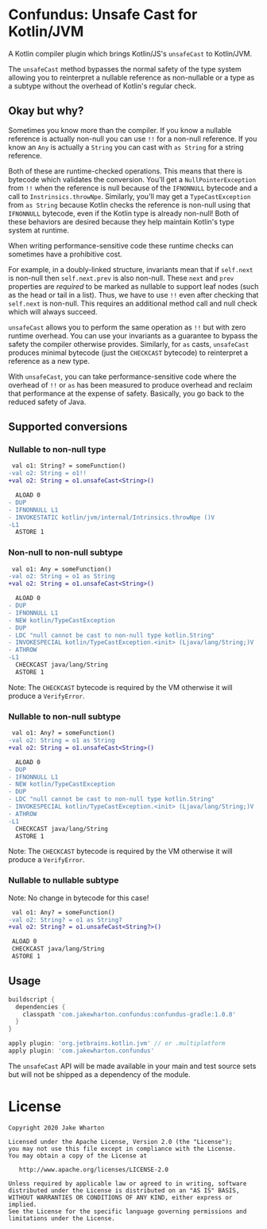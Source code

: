 Confundus: Unsafe Cast for Kotlin/JVM
=====================================

A Kotlin compiler plugin which brings Kotlin/JS's `unsafeCast` to Kotlin/JVM.

The `unsafeCast` method bypasses the normal safety of the type system allowing you to reinterpret
a nullable reference as non-nullable or a type as a subtype without the overhead of Kotlin's
regular check.


Okay but why?
-------------

Sometimes you know more than the compiler. If you know a nullable reference is actually non-null
you can use `!!` for a non-null reference. If you know an `Any` is actually a `String` you can cast
with `as String` for a string reference.

Both of these are runtime-checked operations. This means that there is bytecode which validates the
conversion. You'll get a `NullPointerException` from `!!` when the reference is null because of the
`IFNONNULL` bytecode and a call to `Instrinsics.throwNpe`. Similarly, you'll may get a
`TypeCastException` from `as String` because Kotlin checks the reference is non-null using that
`IFNONNULL` bytecode, even if the Kotlin type is already non-null! Both of these behaviors are
desired because they help maintain Kotlin's type system at runtime.
 
When writing performance-sensitive code these runtime checks can sometimes have a prohibitive cost.

For example, in a doubly-linked structure, invariants mean that if `self.next` is non-null then
`self.next.prev` is also non-null. These `next` and `prev` properties are _required_ to be marked as
nullable to support leaf nodes (such as the head or tail in a list). Thus, we have to use `!!` even
after checking that `self.next` is non-null. This requires an additional method call and null check
which will always succeed.

`unsafeCast` allows you to perform the same operation as `!!` but with zero runtime overhead. You
can use your invariants as a guarantee to bypass the safety the compiler otherwise provides.
Similarly, for `as` casts, `unsafeCast` produces minimal bytecode (just the `CHECKCAST` bytecode)
to reinterpret a reference as a new type.

With `unsafeCast`, you can take performance-sensitive code where the overhead of `!!` or `as` has
been measured to produce overhead and reclaim that performance at the expense of safety. Basically,
you go back to the reduced safety of Java.


Supported conversions
---------------------

### Nullable to non-null type

```diff
 val o1: String? = someFunction()
-val o2: String = o1!!
+val o2: String = o1.unsafeCast<String>()
```
```diff
  ALOAD 0
- DUP
- IFNONNULL L1
- INVOKESTATIC kotlin/jvm/internal/Intrinsics.throwNpe ()V
-L1
  ASTORE 1
```

### Non-null to non-null subtype

```diff
 val o1: Any = someFunction()
-val o2: String = o1 as String
+val o2: String = o1.unsafeCast<String>()
```
```diff
  ALOAD 0
- DUP
- IFNONNULL L1
- NEW kotlin/TypeCastException
- DUP
- LDC "null cannot be cast to non-null type kotlin.String"
- INVOKESPECIAL kotlin/TypeCastException.<init> (Ljava/lang/String;)V
- ATHROW
-L1
  CHECKCAST java/lang/String
  ASTORE 1
```

Note: The `CHECKCAST` bytecode is required by the VM otherwise it will produce a `VerifyError`.

### Nullable to non-null subtype

```diff
 val o1: Any? = someFunction()
-val o2: String = o1 as String
+val o2: String = o1.unsafeCast<String>()
```
```diff
  ALOAD 0
- DUP
- IFNONNULL L1
- NEW kotlin/TypeCastException
- DUP
- LDC "null cannot be cast to non-null type kotlin.String"
- INVOKESPECIAL kotlin/TypeCastException.<init> (Ljava/lang/String;)V
- ATHROW
-L1
  CHECKCAST java/lang/String
  ASTORE 1
```

Note: The `CHECKCAST` bytecode is required by the VM otherwise it will produce a `VerifyError`.

### Nullable to nullable subtype

Note: No change in bytecode for this case!

```diff
 val o1: Any? = someFunction()
-val o2: String? = o1 as String?
+val o2: String? = o1.unsafeCast<String?>()
```
```diff
 ALOAD 0
 CHECKCAST java/lang/String
 ASTORE 1
```


Usage
-----

```groovy
buildscript {
  dependencies {
    classpath 'com.jakewharton.confundus:confundus-gradle:1.0.0'
  }
}

apply plugin: 'org.jetbrains.kotlin.jvm' // or .multiplatform
apply plugin: 'com.jakewharton.confundus'
```

The `unsafeCast` API will be made available in your main and test source sets but will not be
shipped as a dependency of the module.


License
=======

    Copyright 2020 Jake Wharton

    Licensed under the Apache License, Version 2.0 (the "License");
    you may not use this file except in compliance with the License.
    You may obtain a copy of the License at

       http://www.apache.org/licenses/LICENSE-2.0

    Unless required by applicable law or agreed to in writing, software
    distributed under the License is distributed on an "AS IS" BASIS,
    WITHOUT WARRANTIES OR CONDITIONS OF ANY KIND, either express or implied.
    See the License for the specific language governing permissions and
    limitations under the License.
